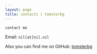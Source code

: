 ```yaml
---
layout: page
title: contacts | tomsterbg
---
```


```term
contact me
```

Email:  `nil[at]nil.nil`

Also you can find me on GitHub: [tomsterbg](https://github.com/tomsterbg)
